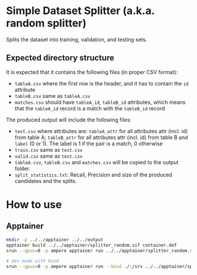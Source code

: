 # Simple Dataset Splitter (a.k.a. random splitter)

Splits the dataset into training, validation, and testing sets.

## Expected directory structure

It is expected that it contains the following files (in proper CSV format):

- `tableA.csv` where the first row is the header, and it has to contain the `id` attribute
- `tableB.csv` same as `tableA.csv`
- `matches.csv` should have `tableA_id`, `tableB_id` attributes, which means that the `tableA_id` record is a match with the `tableB_id` record

The produced output will include the following files:

- `test.csv` where attributes are: `tableA_attr` for all attributes attr (incl. id) from table A; `tableB_attr` for all attributes attr (incl. id) from table B and `label` (0 or 1). The label is 1 if the pair is a match, 0 otherwise
- `train.csv` same as `test.csv`
- `valid.csv` same as `test.csv`
- `tableA.csv`, `tableB.csv` and `matches.csv` will be copied to the output folder.
- `split_statistics.txt`: Recall, Precision and size of the produced candidates and the splits.

# How to use

## Apptainer

```bash
mkdir -p ../../apptainer ../../output
apptainer build ../../apptainer/splitter_random.sif container.def
srun --gpus=0 -p ampere apptainer run ../../apptainer/splitter_random.sif ../../datasets/d2_abt_buy/ r_split

# dev mode with bind
srun --gpus=0 -p ampere apptainer run --bind ./:/srv ../../apptainer/splitter_random.sif ../../datasets/d2_abt_buy/ r_split
```
